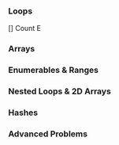 ### Loops
[] Count E
### Arrays
### Enumerables & Ranges
### Nested Loops & 2D Arrays
### Hashes
### Advanced Problems